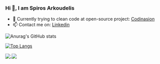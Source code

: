 ### Hi 👋, I am Spiros Arkoudelis
- 🔭 Currently trying to clean code at open-source project: [Codinasion](https://github.com/codinasion)
- 📫 Contact me on: [Linkedin](https://www.linkedin.com/in/spiros-arkoudelis/)


![Anurag's GitHub stats]()

[![Top Langs](https://github-readme-stats.vercel.app/api/top-langs/?username=SpirosArk&hide=Haskell,Prolog)](https://github.com/SpirosArk/github-readme-stats)


<a href="https://github.com/SpirosArk/github-readme-stats">
  <img align="center" src="[https://github-readme-stats.vercel.app/api/pin/?username=SpirosArk&repo=github-readme-stats](https://github-readme-stats.vercel.app/api?username=SpirosArk&show_icons=true&theme=tokyonight&hide=issues,stars&count_private=true)" />
</a>
<a href="https://github.com/anuraghazra/convoychat">
  <img align="center" src="[https://github-readme-stats.vercel.app/api/pin/?username=SpirosArk&repo=convoychat](https://github-readme-stats.vercel.app/api/top-langs/?username=SpirosArk&hide=Haskell,Prolog)" />
</a>

<!--
**SpirosArk/SpirosArk** is a ✨ _special_ ✨ repository because its `README.md` (this file) appears on your GitHub profile.

Here are some ideas to get you started:

- 🔭 I’m currently working on ...
- 🌱 I’m currently learning ...
- 👯 I’m looking to collaborate on ...
- 🤔 I’m looking for help with ...
- 💬 Ask me about ...
- 📫 How to reach me: ...
- 😄 Pronouns: ...
- ⚡ Fun fact: ...
-->
